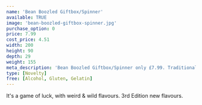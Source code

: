 ```yaml
---
name: 'Bean Boozled Giftbox/Spinner'
available: TRUE
image: 'bean-boozled-giftbox-spinner.jpg'
purchase_option: 0
price: 7.99
cost_price: 4.51
width: 200
height: 90
depth: 29
weight: 155
meta_description: 'Bean Boozled Giftbox/Spinner only £7.99. Traditional sweets and more at Humbugs Confectionery Store. Specialists in satisfying your sweet tooth!'
type: [Novelty]
free: [Alcohol, Gluten, Gelatin]
---
```

It's a game of luck, with weird & wild flavours. 3rd Edition new flavours.